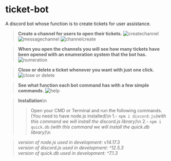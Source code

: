 # ticket-bot
A discord bot whose function is to create tickets for user assistance.

> **Create a channel for users to open their tickets.**
![createchannel](https://i.imgur.com/8yn4PDB.gif)
![messagechannel](https://i.imgur.com/kLNQJNj.gif)
![channelcreate](https://i.imgur.com/wONtls5.gif)



> **When you open the channels you will see how many tickets have been opened with an enumeration system that the bot has.**
![numeration](https://i.imgur.com/ws8nWn0.gif)



> **Close or delete a ticket whenever you want with just one click.**
![close or delete](https://i.imgur.com/4eaGqYt.gif)



> **See what function each bot command has with a few simple commands.**
![help](https://i.imgur.com/v1vG4qq.gif)

> **Installation**\n
>>Open your CMD or Terminal and run the following commands. (You need to have node.js installed)\n
>>1.- `npm i discord.js`_(with this command we will install the discord.js library)_\n
>>2.- `npm i quick.db` _(with this command we will install the quick.db library)_\n

>_version of node.js used in development: v14.17.3_<br />
>_version of discord.js used in development: ^12.5.3_<br />
>_version of quick.db used in development: ^7.1.3_<br />
